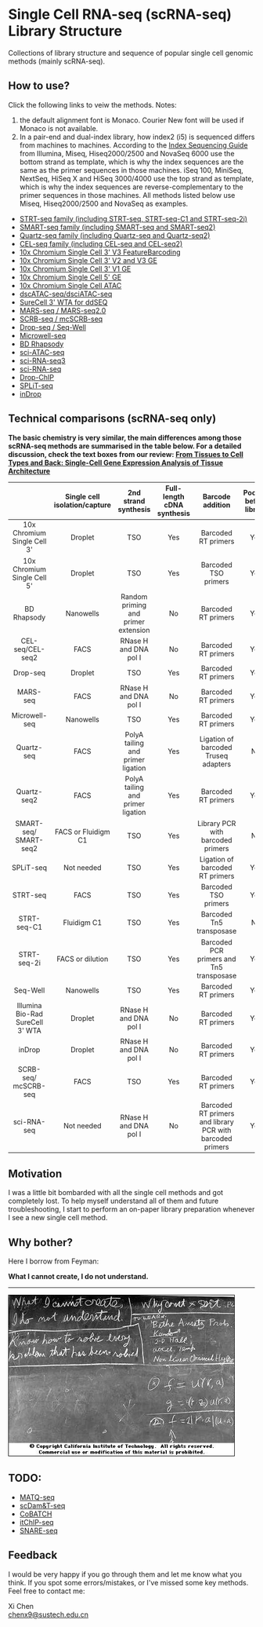 # Single Cell RNA-seq (scRNA-seq) Library Structure
Collections of library structure and sequence of popular single cell genomic methods (mainly scRNA-seq).

## How to use?

Click the following links to veiw the methods. Notes:

1. the default alignment font is Monaco. Courier New font will be used if Monaco is not available.
2. In a pair-end and dual-index library, how index2 (i5) is sequenced differs from machines to machines. According to the [Index Sequencing Guide](data/indexed-sequencing-overview-guide-15057455-05.pdf) from Illumina, Miseq, Hiseq2000/2500 and NovaSeq 6000 use the bottom strand as template, which is why the index sequences are the same as the primer sequences in those machines. iSeq 100, MiniSeq, NextSeq, HiSeq X and HiSeq 3000/4000 use the top strand as template, which is why the index sequences are reverse-complementary to the primer sequences in those machines. All methods listed below use Miseq, Hiseq2000/2500 and NovaSeq as examples.

- [STRT-seq family (including STRT-seq, STRT-seq-C1 and STRT-seq-2i)](https://teichlab.github.io/scg_lib_structs/methods_html/STRT-seq_family.html)
- [SMART-seq family (including SMART-seq and SMART-seq2)](https://teichlab.github.io/scg_lib_structs/methods_html/SMART-seq_family.html)
- [Quartz-seq family (including Quartz-seq and Quartz-seq2)](https://teichlab.github.io/scg_lib_structs/methods_html/Quartz-seq_family.html)
- [CEL-seq family (including CEL-seq and CEL-seq2)](https://teichlab.github.io/scg_lib_structs/methods_html/CEL-seq_family.html)
- [10x Chromium Single Cell 3' V3 FeatureBarcoding](https://teichlab.github.io/scg_lib_structs/methods_html/10xChromium3fb.html)
- [10x Chromium Single Cell 3' V2 and V3 GE](https://teichlab.github.io/scg_lib_structs/methods_html/10xChromium3.html)
- [10x Chromium Single Cell 3' V1 GE](https://teichlab.github.io/scg_lib_structs/methods_html/10xChromium3v1.html)
- [10x Chromium Single Cell 5' GE](https://teichlab.github.io/scg_lib_structs/methods_html/10xChromium5.html)
- [10x Chromium Single Cell ATAC](https://teichlab.github.io/scg_lib_structs/methods_html/10xChromium_scATAC.html)
- [dscATAC-seq/dsciATAC-seq](https://teichlab.github.io/scg_lib_structs/methods_html/dscATAC.html)
- [SureCell 3' WTA for ddSEQ](https://teichlab.github.io/scg_lib_structs/methods_html/SureCell.html)
- [MARS-seq / MARS-seq2.0](https://teichlab.github.io/scg_lib_structs/methods_html/MARS-seq.html)
- [SCRB-seq / mcSCRB-seq](https://teichlab.github.io/scg_lib_structs/methods_html/SCRB-seq.html)
- [Drop-seq / Seq-Well](https://teichlab.github.io/scg_lib_structs/methods_html/Drop-seq.html)
- [Microwell-seq](https://teichlab.github.io/scg_lib_structs/methods_html/Microwell-seq.html)
- [BD Rhapsody](https://teichlab.github.io/scg_lib_structs/methods_html/BD_Rhapsody.html)
- [sci-ATAC-seq](https://teichlab.github.io/scg_lib_structs/methods_html/sci-ATAC-seq.html)
- [sci-RNA-seq3](https://teichlab.github.io/scg_lib_structs/methods_html/sci-RNA-seq3.html)
- [sci-RNA-seq](https://teichlab.github.io/scg_lib_structs/methods_html/sci-RNA-seq.html)
- [Drop-ChIP](https://teichlab.github.io/scg_lib_structs/methods_html/Drop-ChIP.html)
- [SPLiT-seq](https://teichlab.github.io/scg_lib_structs/methods_html/SPLiT-seq.html)
- [inDrop](https://teichlab.github.io/scg_lib_structs/methods_html/inDrop.html)

## Technical comparisons (scRNA-seq only)

**The basic chemistry is very similar, the main differences among those scRNA-seq methods are summarised in the table below. For a detailed discussion, check the text boxes from our review: [From Tissues to Cell Types and Back: Single-Cell Gene Expression Analysis of Tissue Architecture](https://www.annualreviews.org/doi/10.1146/annurev-biodatasci-080917-013452)**

|                                  | Single cell isolation/capture |        2nd strand synthesis       | Full-length cDNA synthesis |                      Barcode addition                     | Pooling before library |  Library amplification | Gene coverage |
|:--------------------------------:|:-----------------------------:|:---------------------------------:|:--------------------------:|:---------------------------------------------------------:|:----------------------:|:----------------------:|:-------------:|
|    10x Chromium Single Cell 3'   |            Droplet            |                TSO                |             Yes            |                    Barcoded RT primers                    |           Yes          |           PCR          |       3'      |
|    10x Chromium Single Cell 5'   |            Droplet            |                TSO                |             Yes            |                    Barcoded TSO primers                   |           Yes          |           PCR          |       5'      |
|           BD Rhapsody            |           Nanowells           |Random priming and primer extension|             No             |                    Barcoded RT primers                   |           Yes          |           PCR          |       3'      |
|         CEL-seq/CEL-seq2         |              FACS             |       RNase H and DNA pol I       |             No             |                    Barcoded RT primers                    |           Yes          | In vitro transcription |       3'      |
|             Drop-seq             |            Droplet            |                TSO                |             Yes            |                    Barcoded RT primers                    |           Yes          |           PCR          |       3'      |
|             MARS-seq             |              FACS             |       RNase H and DNA pol I       |             No             |                    Barcoded RT primers                    |           Yes          | In vitro transcription |       3'      |
|           Microwell-seq          |           Nanowells           |                TSO                |             Yes            |                    Barcoded RT primers                    |           Yes          |           PCR          |       3'      |
|            Quartz-seq            |              FACS             | PolyA tailing and primer ligation |             Yes            |            Ligation of barcoded Truseq adapters           |           No           |           PCR          |       3'      |
|            Quartz-seq2           |              FACS             | PolyA tailing and primer ligation |             Yes            |                    Barcoded RT primers                    |           Yes          |           PCR          |       3'      |
|       SMART-seq/<br>SMART-seq2       |        FACS or Fluidigm C1       |                TSO                |             Yes            |             Library PCR with barcoded primers             |           No           |           PCR          |  full-length  |
|             SPLiT-seq            |           Not needed          |                TSO                |             Yes            |              Ligation of barcoded RT primers              |           Yes          |           PCR          |       3'      |
|             STRT-seq             |              FACS             |                TSO                |             Yes            |                    Barcoded TSO primers                   |           Yes          |           PCR          |       5'      |
|            STRT-seq-C1           |          Fluidigm C1          |                TSO                |             Yes            |                  Barcoded Tn5 transposase                 |           No           |           PCR          |       5'      |
|            STRT-seq-2i           |        FACS or dilution       |                TSO                |             Yes            |         Barcoded  PCR primers and Tn5 transposase         |           Yes          |           PCR          |       5'      |
|             Seq-Well             |           Nanowells           |                TSO                |             Yes            |                    Barcoded RT primers                    |           Yes          |           PCR          |       3'      |
| Illumina Bio-Rad SureCell 3' WTA |            Droplet            |       RNase H and DNA pol I       |             No             |                    Barcoded RT primers                    |           Yes          |           PCR          |       3'      |
|              inDrop              |            Droplet            |       RNase H and DNA pol I       |             No             |                    Barcoded RT primers                    |           Yes          | In vitro transcription |       3'      |
|        SCRB-seq/<br>mcSCRB-seq       |              FACS             |                TSO                |             Yes            |                    Barcoded RT primers                    |           Yes          |           PCR          |       3'      |
|            sci-RNA-seq           |           Not needed          |       RNase H and DNA pol I       |             No             | Barcoded RT primers and library PCR with barcoded primers |           Yes          |           PCR          |       3'      |

## Motivation

I was a little bit bombarded with all the single cell methods and got completely lost. To help myself understand all of them and future troubleshooting, I start to perform an on-paper library preparation whenever I see a new single cell method.

## Why bother?

Here I borrow from Feyman:

**What I cannot create, I do not understand.**

----

![](data/feyman.jpeg)

## TODO:

- [MATQ-seq](https://www.nature.com/articles/nmeth.4145)
- [scDam&T-seq](https://www.nature.com/articles/s41587-019-0150-y)
- [CoBATCH](https://www.sciencedirect.com/science/article/pii/S1097276519305453)
- [itChIP-seq](https://www.nature.com/articles/s41556-019-0383-5)
- [SNARE-seq](https://www.nature.com/articles/s41587-019-0290-0)

## Feedback

I would be very happy if you go through them and let me know what you think. If you spot some errors/mistakes, or I've missed some key methods. Feel free to contact me:

Xi Chen  
chenx9@sustech.edu.cn
